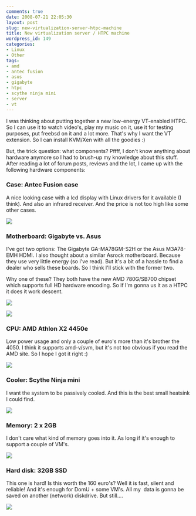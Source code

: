 ```yaml
---
comments: true
date: 2008-07-21 22:05:30
layout: post
slug: new-virtualization-server-htpc-machine
title: New virtualization server / HTPC machine
wordpress_id: 149
categories:
- Linux
- Other
tags:
- amd
- antec fusion
- asus
- gigabyte
- htpc
- scythe ninja mini
- server
- vt
---
```


I was thinking about putting together a new low-energy VT-enabled HTPC. So I can use it to watch video's, play my music on it, use it for testing purposes, put freebsd on it and a lot more. That's why I want the VT extension. So I can install KVM/Xen with all the goodies :)

But, the trick question: what components? Pffff, I don't know anything about hardware anymore so I had to brush-up my knowledge about this stuff. After reading a lot of forum posts, reviews and the lot, I came up with the following hardware components:


### Case: Antec Fusion case


A nice looking case with a lcd display with Linux drivers for it available (I think). And also an infrared receiver. And the price is not too high like some other cases.

![](http://www.vanutsteen.nl/wp-content/uploads/2008/07/antec_fusion_black-300x156.jpg)


### Motherboard: Gigabyte vs. Asus


I've got two options: The Gigabyte GA-MA78GM-S2H or the Asus M3A78-EMH HDMI. I also thought about a similar Asrock motherboard. Because they use very little energy (so I've read). But it's a bit of a hassle to find a dealer who sells these boards. So I think I'll stick with the former two.

Why one of these? They both have the new AMD 780G/SB700 chipset which supports full HD hardware encoding. So if I'm gonna us it as a HTPC it does it work descent.

![](http://www.vanutsteen.nl/wp-content/uploads/2008/07/ga-ma78gm-s2h-300x286.jpg)

![](http://www.vanutsteen.nl/wp-content/uploads/2008/07/m3a78-emh-hdmi-300x287.jpg)


### CPU: AMD Athlon X2 4450e


Low power usage and only a couple of euro's more than it's brother the 4050. I think it supports amd-v/svm, but it's not too obvious if you read the AMD site. So I hope I got it right :)

![](http://www.vanutsteen.nl/wp-content/uploads/2008/07/amd-athlon-x2-4450e-300x225.jpg)


### Cooler: Scythe Ninja mini


I want the system to be passively cooled. And this is the best small heatsink I could find.

![](http://www.vanutsteen.nl/wp-content/uploads/2008/07/ninja-mini-heatsink-300x252.jpg)


### Memory: 2 x 2GB


I don't care what kind of memory goes into it. As long if it's enough to support a couple of VM's.


![](http://www.vanutsteen.nl/wp-content/uploads/2008/07/pxtcddr1dc-300x244.jpg)





### Hard disk: 32GB SSD


This one is hard! Is this worth the 160 euro's? Well it is fast, silent and reliable! And it's enough for DomU + some VM's. All my  data is gonna be saved on another (network) diskdrive. But still....

![](http://www.vanutsteen.nl/wp-content/uploads/2008/07/core_ssd_32gb-300x244.jpg)
